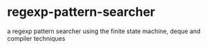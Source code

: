 # regexp-pattern-searcher
a regexp pattern searcher using the finite state machine, deque and compiler techniques
